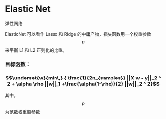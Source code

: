 # Elastic Net

弹性网络

ElasticNet 可以看作 Lasso 和 Ridge 的中庸产物，损失函数用一个权重参数 $$p$$ 来平衡 L1 和 L2 正则化的比重。

### 

### 目标函数：

### $$\underset{w}{min\,} { \frac{1}{2n_{samples}} ||X w - y||_2 ^ 2 + \alpha \rho ||w||_1 +\frac{\alpha(1-\rho)}{2} ||w||_2 ^ 2}$$

其中，$$p$$ 为范数权重超参数









